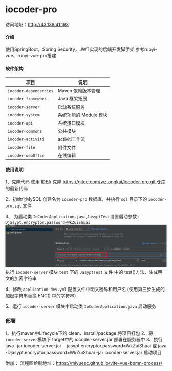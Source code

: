 # iocoder-pro

访问地址：http://43.138.41.193

#### 介绍
使用SpringBoot，Spring Security，JWT实现的后端开发脚手架
参考ruoyi-vue、ruoyi-vue-pro搭建

#### 软件架构

| 项目                     | 说明              |
|------------------------|-----------------|
| `iocoder-dependencies` | Maven 依赖版本管理    |
| `iocoder-framework`    | Java 框架拓展       |
| `iocoder-server`       | 启动系统服务          |
| `iocoder-system`       | 系统功能的 Module 模块 |
| `iocoder-api`          | 系统接口模块          |
| `iocoder-commons`      | 公共模块            |
| `iocoder-activiti`     | activiti工作流     |
| `iocoder-file`         | 附件文件            |
| `iocoder-webOffce`     | 在线编辑            |



#### 使用说明


1、克隆代码
    使用 [IDEA](https://www.jetbrains.com/idea/) 克隆 [https://gitee.com/wztongkai/iocoder-pro.git ](https://gitee.com/wztongkai/iocoder-pro.git) 仓库的最新代码

2、初始化MySQL
    创建名为 ``iocoder-pro`` 数据库，并执行 ``sql`` 目录下的 ``iocoder-pro.sql`` 文件

3、 为启动类 ``IoCoderApplication.java``,``JasyptTest``设置启动参数 : ``-Djasypt.encryptor.password=WkZuiShuai``
    ![img.png](img.png)
    执行 ``iocoder-server`` 模块 ``test`` 下的 ``JasyptTest`` 文件 中的 test()方法，生成明文的加密字符串

4、修改 ``application-dev.yml`` 配置文件中明文密码和用户名 (使用第三步生成的加密字符串替换  ENC() 中的字符串)

5、运行 ``iocoder-server`` 模块中启动类 ``IoCoderApplication.java`` 启动服务 

### 部署
1、执行maven中Lifecycle下的 clean、install/package 将项目打包
2、将 ``iocoder-server``模块下 target中的 iocoder-server.jar 部署在服务器中
3、执行 
    java -jar iocoder-server.jar --jasypt.encryptor.password=WkZuiShuai 或
    java -Djasypt.encryptor.password=WkZuiShuai -jar iocoder-server.jar 启动项目

附加：
流程图绘制地址：https://miyuesc.github.io/vite-vue-bpmn-process/
